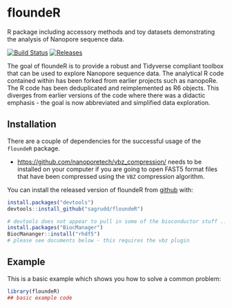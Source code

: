 
# floundeR

R package including accessory methods and toy datasets demonstrating the
analysis of Nanopore sequence data.

<!-- badges: start -->
[![Build Status](https://img.shields.io/github/languages/code-size/sagrudd/floundeR)](https://img.shields.io/github/languages/code-size/sagrudd/floundeR)
[![Releases](https://img.shields.io/github/downloads/sagrudd/floundeR/total)](https://img.shields.io/github/downloads/sagrudd/floundeR/total)
<!-- badges: end -->

The goal of floundeR is to provide a robust and Tidyverse compliant toolbox
that can be used to explore Nanopore sequence data. The analytical R code
contained within has been forked from earlier projects such as nanopoRe. The 
R code has been deduplicated and reimplemented as R6 objects. This diverges
from earlier versions of the code where there was a didactic emphasis - the
goal is now abbreviated and simplified data exploration.

## Installation

There are a couple of dependencies for the successful usage of the `floundeR`
package.

* https://github.com/nanoporetech/vbz_compression/ needs to be installed on your
  computer if you are going to open FAST5 format files that have been compressed
  using the `VBZ` compression algorithm.

You can install the released version of floundeR from [github](
https://github.com/sagrudd) with:

``` r
install.packages("devtools")
devtools::install_github("sagrudd/floundeR")

# devtools does not appear to pull in some of the bioconductor stuff ...
install.packages("BiocManager")
BiocMananger::install("rhdf5")
# please see documents below - this requires the vbz plugin
```


## Example

This is a basic example which shows you how to solve a common problem:

``` r
library(floundeR)
## basic example code
```

